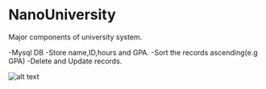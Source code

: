 # NanoUniversity
Major components of university system.

-Mysql DB
-Store name,ID,hours and GPA.
-Sort the records ascending(e.g GPA)
-Delete and Update records.


![alt text](https://i.imgur.com/f40TziZ.png)
